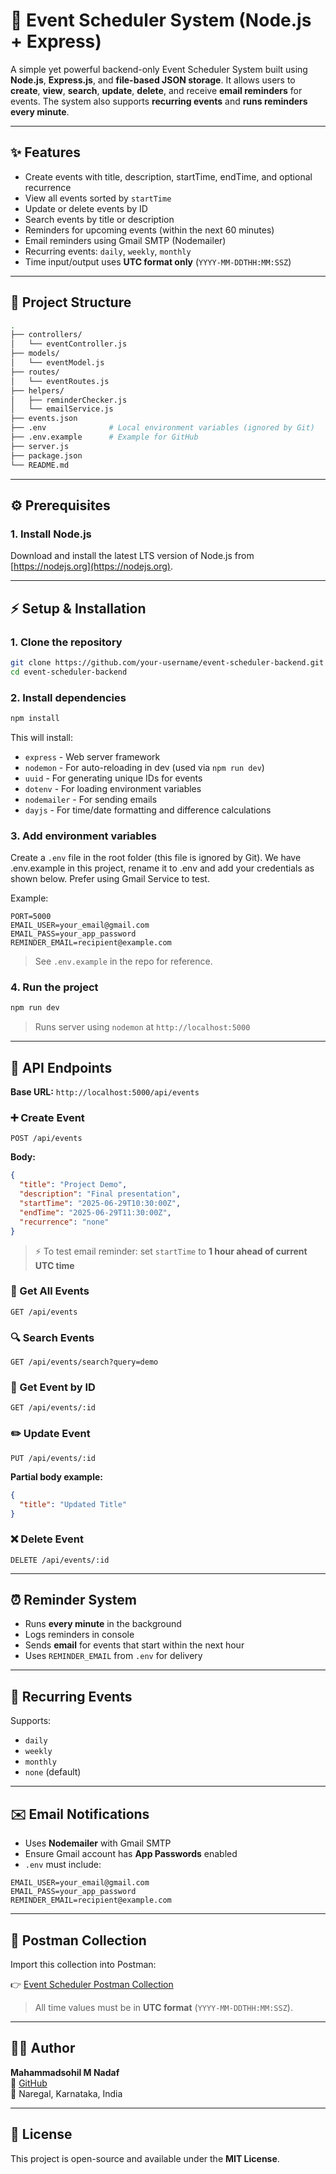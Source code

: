 # 📅 Event Scheduler System (Node.js + Express)

A simple yet powerful backend-only Event Scheduler System built using **Node.js**, **Express.js**, and **file-based JSON storage**. It allows users to **create**, **view**, **search**, **update**, **delete**, and receive **email reminders** for events. The system also supports **recurring events** and **runs reminders every minute**.

---

## ✨ Features

- Create events with title, description, startTime, endTime, and optional recurrence
- View all events sorted by `startTime`
- Update or delete events by ID
- Search events by title or description
- Reminders for upcoming events (within the next 60 minutes)
- Email reminders using Gmail SMTP (Nodemailer)
- Recurring events: `daily`, `weekly`, `monthly`
- Time input/output uses **UTC format only** (`YYYY-MM-DDTHH:MM:SSZ`)

---

## 🔹 Project Structure

```bash
.
├── controllers/
│   └── eventController.js
├── models/
│   └── eventModel.js
├── routes/
│   └── eventRoutes.js
├── helpers/
│   ├── reminderChecker.js
│   └── emailService.js
├── events.json
├── .env              # Local environment variables (ignored by Git)
├── .env.example      # Example for GitHub
├── server.js
├── package.json
└── README.md
```

---

## ⚙️ Prerequisites

### 1. Install Node.js
Download and install the latest LTS version of Node.js from [https://nodejs.org](https://nodejs.org).

---

## ⚡ Setup & Installation

### 1. Clone the repository

```bash
git clone https://github.com/your-username/event-scheduler-backend.git
cd event-scheduler-backend
```

### 2. Install dependencies

```bash
npm install
```

This will install:
- `express` - Web server framework
- `nodemon` - For auto-reloading in dev (used via `npm run dev`)
- `uuid` - For generating unique IDs for events
- `dotenv` - For loading environment variables
- `nodemailer` - For sending emails
- `dayjs` - For time/date formatting and difference calculations

### 3. Add environment variables

Create a `.env` file in the root folder (this file is ignored by Git).
We have .env.example in this project, rename it to .env and add your credentials as shown below.
Prefer using Gmail Service to test.

Example:
```env
PORT=5000
EMAIL_USER=your_email@gmail.com
EMAIL_PASS=your_app_password
REMINDER_EMAIL=recipient@example.com
```

> See `.env.example` in the repo for reference.

### 4. Run the project

```bash
npm run dev
```

> Runs server using `nodemon` at `http://localhost:5000`

---

## 🔌 API Endpoints

**Base URL:** `http://localhost:5000/api/events`

### ➕ Create Event

```http
POST /api/events
```

**Body:**

```json
{
  "title": "Project Demo",
  "description": "Final presentation",
  "startTime": "2025-06-29T10:30:00Z",
  "endTime": "2025-06-29T11:30:00Z",
  "recurrence": "none"
}
```

> ⚡ To test email reminder: set `startTime` to **1 hour ahead of current UTC time**

### 📄 Get All Events

```http
GET /api/events
```

### 🔍 Search Events

```http
GET /api/events/search?query=demo
```

### 🔎 Get Event by ID

```http
GET /api/events/:id
```

### ✏️ Update Event

```http
PUT /api/events/:id
```

**Partial body example:**

```json
{
  "title": "Updated Title"
}
```

### ❌ Delete Event

```http
DELETE /api/events/:id
```

---

## ⏰ Reminder System

- Runs **every minute** in the background
- Logs reminders in console
- Sends **email** for events that start within the next hour
- Uses `REMINDER_EMAIL` from `.env` for delivery

---

## 🔄 Recurring Events

Supports:

- `daily`
- `weekly`
- `monthly`
- `none` (default)

---

## ✉️ Email Notifications

- Uses **Nodemailer** with Gmail SMTP
- Ensure Gmail account has **App Passwords** enabled
- `.env` must include:

```env
EMAIL_USER=your_email@gmail.com
EMAIL_PASS=your_app_password
REMINDER_EMAIL=recipient@example.com
```

---

## 📂 Postman Collection

Import this collection into Postman:

👉 [Event Scheduler Postman Collection](https://www.postman.com/mahammadsohilmnadaf/workspace/event-scheduler-biz-digital/collection/46045007-c769901b-3dec-49af-8d44-37ce0783b4d8?action=share&creator=46045007)

> All time values must be in **UTC format** (`YYYY-MM-DDTHH:MM:SSZ`).

---

## 👩‍💼 Author

**Mahammadsohil M Nadaf**  
🔗 [GitHub](https://github.com/smnsohail)  
📍 Naregal, Karnataka, India

---

## 📄 License

This project is open-source and available under the **MIT License**.
